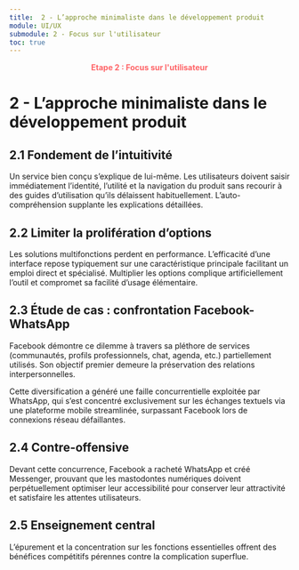 ```yaml
---
title:  2 - L’approche minimaliste dans le développement produit
module: UI/UX
submodule: 2 - Focus sur l'utilisateur
toc: true
---
```


<p style="color:oklch(70.4% 0.191 22.216); font-weight:bold; text-align:center ">Etape 2 : Focus sur l'utilisateur</p>


# 2 - L’approche minimaliste dans le développement produit

## 2.1 Fondement de l’intuitivité
Un service bien conçu s’explique de lui-même. Les utilisateurs doivent saisir immédiatement l’identité, l’utilité et la navigation du produit sans recourir à des guides d’utilisation qu’ils délaissent habituellement. L’auto-compréhension supplante les explications détaillées.

## 2.2 Limiter la prolifération d’options
Les solutions multifonctions perdent en performance. L’efficacité d’une interface repose typiquement sur une caractéristique principale facilitant un emploi direct et spécialisé. Multiplier les options complique artificiellement l’outil et compromet sa facilité d’usage élémentaire.

## 2.3 Étude de cas : confrontation Facebook-WhatsApp
Facebook démontre ce dilemme à travers sa pléthore de services (communautés, profils professionnels, chat, agenda, etc.) partiellement utilisés. Son objectif premier demeure la préservation des relations interpersonnelles.

Cette diversification a généré une faille concurrentielle exploitée par WhatsApp, qui s’est concentré exclusivement sur les échanges textuels via une plateforme mobile streamlinée, surpassant Facebook lors de connexions réseau défaillantes.

## 2.4 Contre-offensive
Devant cette concurrence, Facebook a racheté WhatsApp et créé Messenger, prouvant que les mastodontes numériques doivent perpétuellement optimiser leur accessibilité pour conserver leur attractivité et satisfaire les attentes utilisateurs.

## 2.5 Enseignement central
L’épurement et la concentration sur les fonctions essentielles offrent des bénéfices compétitifs pérennes contre la complication superflue.